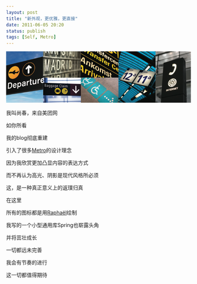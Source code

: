 ```yaml
---
layout: post
title: "新外观，更优雅，更直接"
date: 2011-06-05 20:20
status: publish
tags: [Self, Metro]
---
```


![Metro](/images/metro.png)

我叫尚春，来自美团网

如你所看

我的blog彻底重建

引入了很多[Metro](http://ubelly.com/2011/01/metro-windows-phone-7-design-language/)的设计理念

因为我欣赏更加凸显内容的表达方式

而不再认为高光、阴影是现代风格所必须

这，是一种真正意义上的返璞归真

在这里

所有的图标都是用[Raphaël](http://raphaeljs.com)绘制

我写的一个小型通用库Spring也崭露头角

并将茁壮成长

一切都远未完善

我会有节奏的进行

这一切都值得期待
